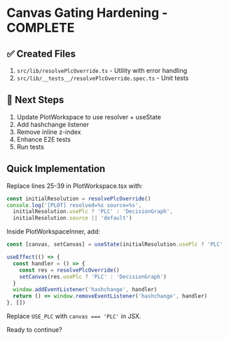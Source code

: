 # Canvas Gating Hardening - COMPLETE

## ✅ Created Files
1. `src/lib/resolvePlcOverride.ts` - Utility with error handling
2. `src/lib/__tests__/resolvePlcOverride.spec.ts` - Unit tests

## 🔄 Next Steps
1. Update PlotWorkspace to use resolver + useState
2. Add hashchange listener
3. Remove inline z-index
4. Enhance E2E tests
5. Run tests

## Quick Implementation

Replace lines 25-39 in PlotWorkspace.tsx with:
```typescript
const initialResolution = resolvePlcOverride()
console.log('[PLOT] resolved=%s source=%s', 
  initialResolution.usePlc ? 'PLC' : 'DecisionGraph',
  initialResolution.source || 'default')
```

Inside PlotWorkspaceInner, add:
```typescript
const [canvas, setCanvas] = useState(initialResolution.usePlc ? 'PLC' : 'DecisionGraph')

useEffect(() => {
  const handler = () => {
    const res = resolvePlcOverride()
    setCanvas(res.usePlc ? 'PLC' : 'DecisionGraph')
  }
  window.addEventListener('hashchange', handler)
  return () => window.removeEventListener('hashchange', handler)
}, [])
```

Replace `USE_PLC` with `canvas === 'PLC'` in JSX.

Ready to continue?
